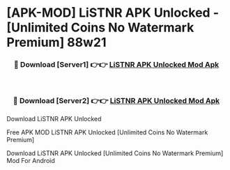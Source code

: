 # [APK-MOD] LiSTNR APK Unlocked - [Unlimited Coins No Watermark Premium] 88w21



<div align="center">
<h3>🔴 Download [Server1] 👉👉 <a href="https://momento.my/?title=LiSTNR_APK_Unlocked">LiSTNR APK Unlocked Mod Apk</a></h3><br>

<h3>🔴 Download [Server2] 👉👉 <a href="https://momento.my/?title=LiSTNR_APK_Unlocked">LiSTNR APK Unlocked Mod Apk</a></h3>
</div>



Download LiSTNR APK Unlocked 

Free APK MOD LiSTNR APK Unlocked [Unlimited Coins No Watermark Premium]

Download LiSTNR APK Unlocked [Unlimited Coins No Watermark Premium] Mod For Android
